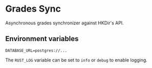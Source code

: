 # Grades Sync

Asynchronous grades synchronizer against HKDir's API.

## Environment variables

```env
DATABASE_URL=postgres://...
```

The `RUST_LOG` variable can be set to `info` or `debug` to enable logging.
